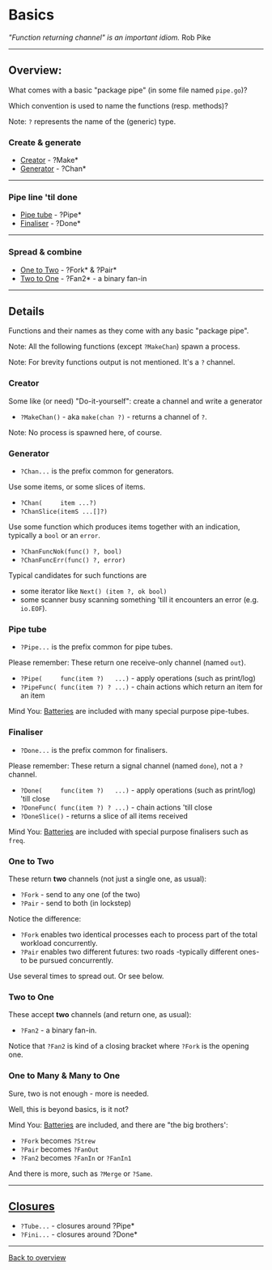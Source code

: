 # Basics

_"Function returning channel" is an important idiom._ Rob Pike

---
## Overview:

What comes with a basic "package pipe" (in some file named `pipe.go`)?

Which convention is used to name the functions (resp. methods)?

Note: `?` represents the name of the (generic) type.

### Create & generate
- [Creator](#creator) - ?Make*
- [Generator](#generator) - ?Chan*

---
### Pipe line 'til done
- [Pipe tube](#pipe-tube) - ?Pipe*
- [Finaliser](#finaliser) - ?Done*

---
### Spread & combine 
- [One to Two](#one-to-two) - ?Fork* & ?Pair*
- [Two to One](#two-to-one) - ?Fan2* - a binary fan-in

---
## Details

Functions and their names as they come with any basic "package pipe".

Note: All the following functions (except `?MakeChan`) spawn a process.

Note: For brevity functions output is not mentioned. It's a `?` channel.

### Creator

Some like (or need) "Do-it-yourself":
create a channel and write a generator

- `?MakeChan()` - aka `make(chan ?)` - returns a channel of `?`.

Note: No process is spawned here, of course.

### Generator

- `?Chan...` is the prefix common for generators.

Use some items,
or some slices of items.

- `?Chan(     item ...?)`
- `?ChanSlice(itemS ...[]?)`

Use some function 
which produces items together with an indication, typically a `bool` or an `error`.

- `?ChanFuncNok(func() ?, bool)`
- `?ChanFuncErr(func() ?, error)`

Typical candidates for such functions are
- some iterator like `Next() (item ?, ok bool)`
- some scanner busy scanning something 'till it encounters an error (e.g. `io.EOF`).

### Pipe tube

- `?Pipe...` is the prefix common for pipe tubes.

Please remember: These return one receive-only channel (named `out`).

- `?Pipe(     func(item ?)   ...)` - apply operations (such as print/log)
- `?PipeFunc( func(item ?) ? ...)` - chain actions which return an item for an item

Mind You: [Batteries](batteries.md) are included
with many special purpose pipe-tubes.

### Finaliser

- `?Done...` is the prefix common for finalisers.

Please remember: These return a signal channel (named `done`), not a `?` channel.

- `?Done(     func(item ?)   ...)` - apply operations (such as print/log) 'till close
- `?DoneFunc( func(item ?) ? ...)` - chain actions 'till close
- `?DoneSlice()` - returns a slice of all items received

Mind You: [Batteries](batteries.md) are included 
with special purpose finalisers such as `freq`.

### One to Two

These return **two** channels (not just a single one, as usual):

- `?Fork` - send to any one (of the two)
- `?Pair` - send to both (in lockstep)

Notice the difference:
- `?Fork` enables two identical processes each to process part of the total workload concurrently.
- `?Pair` enables two different futures: two roads -typically different ones- to be pursued concurrently.

Use several times to spread out. Or see below. 

### Two to One

These accept **two** channels (and return one, as usual):

- `?Fan2` - a binary fan-in.

Notice that `?Fan2` is kind of a closing bracket where `?Fork` is the opening one.

### One to Many & Many to One

Sure, two is not enough - more is needed.

Well, this is beyond basics, is it not?

Mind You: [Batteries](batteries.md) are included, and there are "the big brothers':
- `?Fork` becomes `?Strew` 
- `?Pair` becomes `?FanOut` 
- `?Fan2` becomes `?FanIn` or `?FanIn1`

And there is more, such as `?Merge` or `?Same`.

---
## [Closures](closures.md)

- `?Tube...` - closures around ?Pipe*
- `?Fini...` - closures around ?Done*

---
[Back to overview](overview.md)
